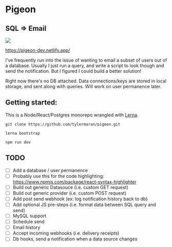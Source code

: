 # Pigeon

## SQL => Email

<image src="./screenshot.png">

https://pigeon-dev.netlify.app/


I've frequently run into the issue of wanting to email a subset of users out of a database. Usually I just run a query, and write a script to look though and send the notification. But I figured I could build a better solution!

Right now there's no DB attached. Data connections/keys are stored in local storage, and sent along with queries. Will work on user permanence later.

## Getting started:

This is a Node/React/Postgres monorepo wrangled with [Lerna](https://github.com/lerna/lerna).

```
git clone https://github.com/tylermaran/pigeon.git

lerna bootstrap

npm run dev
```

## TODO

-   [ ] Add a database / user permanence
-   [ ] Probably use this for the code highlighting: https://www.npmjs.com/package/react-syntax-highlighter
-   [ ] Build out generic Datasouce (i.e. custom GET request)
-   [ ] Build out generic provider (i.e. custom POST request)
-   [ ] Add post send webhook (ex: log notification history back to db)
-   [ ] Add optional JS pre-steps (i.e. format data between SQL query and send)
-   [ ] MySQL support
-   [ ] Schedule send
-   [ ] Email history
-   [ ] Accept incoming webhooks (i.e. delivery receipts)
-   [ ] Db hooks, send a notification when a data source changes
